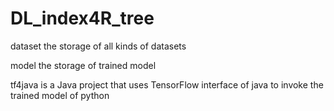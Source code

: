 ﻿# DL_index4R_tree


dataset the storage of all kinds of datasets

model the storage of trained model

tf4java is a Java project that uses TensorFlow interface of java to invoke the trained model of python
